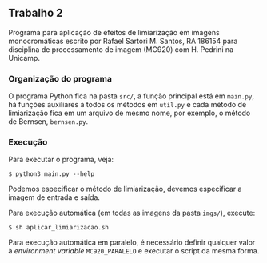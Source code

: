 ## Trabalho 2

Programa para aplicação de efeitos de limiarização em imagens monocromáticas escrito por Rafael Sartori M. Santos, RA 186154 para disciplina de processamento de imagem (MC920) com H. Pedrini na Unicamp.


### Organização do programa

O programa Python fica na pasta `src/`, a função principal está em `main.py`, há funções auxiliares à todos os métodos em `util.py` e cada método de limiarização fica em um arquivo de mesmo nome, por exemplo, o método de Bernsen, `bernsen.py`.


### Execução

Para executar o programa, veja:
```
$ python3 main.py --help
```

Podemos especificar o método de limiarização, devemos especificar a imagem de entrada e saída.

Para execução automática (em todas as imagens da pasta `imgs/`), execute:
```
$ sh aplicar_limiarizacao.sh
```

Para execução automática em paralelo, é necessário definir qualquer valor à _environment variable_ `MC920_PARALELO` e executar o script da mesma forma.
